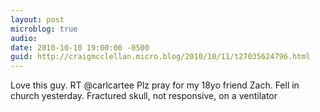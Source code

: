 ```yaml
---
layout: post
microblog: true
audio: 
date: 2010-10-10 19:00:00 -0500
guid: http://craigmcclellan.micro.blog/2010/10/11/t27035624796.html
---
```

Love this guy. RT @carlcartee Plz pray for my 18yo friend Zach. Fell in church yesterday. Fractured skull, not responsive, on a ventilator
